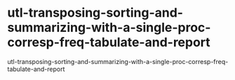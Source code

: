 # utl-transposing-sorting-and-summarizing-with-a-single-proc-corresp-freq-tabulate-and-report
utl-transposing-sorting-and-summarizing-with-a-single-proc-corresp-freq-tabulate-and-report
